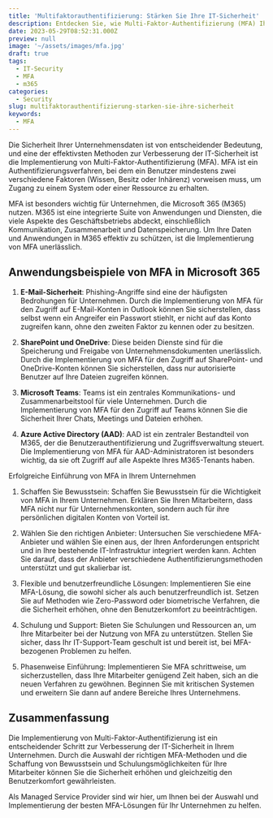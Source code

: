 ```yaml
---
title: 'Multifaktorauthentifizierung: Stärken Sie Ihre IT-Sicherheit'
description: Entdecken Sie, wie Multi-Faktor-Authentifizierung (MFA) Ihre IT-Sicherheit in Microsoft 365 stärkt und welche Best Practices Sie befolgen sollten.
date: 2023-05-29T08:52:31.000Z
preview: null
image: '~/assets/images/mfa.jpg'
draft: true
tags:
  - IT-Security
  - MFA
  - m365
categories:
  - Security
slug: multifaktorauthentifizierung-starken-sie-ihre-sicherheit
keywords:
  - MFA
---
```


Die Sicherheit Ihrer Unternehmensdaten ist von entscheidender Bedeutung, und eine der effektivsten Methoden zur Verbesserung der IT-Sicherheit ist die Implementierung von Multi-Faktor-Authentifizierung (MFA). MFA ist ein Authentifizierungsverfahren, bei dem ein Benutzer mindestens zwei verschiedene Faktoren (Wissen, Besitz oder Inhärenz) vorweisen muss, um Zugang zu einem System oder einer Ressource zu erhalten.

MFA ist besonders wichtig für Unternehmen, die Microsoft 365 (M365) nutzen. M365 ist eine integrierte Suite von Anwendungen und Diensten, die viele Aspekte des Geschäftsbetriebs abdeckt, einschließlich Kommunikation, Zusammenarbeit und Datenspeicherung. Um Ihre Daten und Anwendungen in M365 effektiv zu schützen, ist die Implementierung von MFA unerlässlich.

## Anwendungsbeispiele von MFA in Microsoft 365

1. **E-Mail-Sicherheit**: Phishing-Angriffe sind eine der häufigsten Bedrohungen für Unternehmen. Durch die Implementierung von MFA für den Zugriff auf E-Mail-Konten in Outlook können Sie sicherstellen, dass selbst wenn ein Angreifer ein Passwort stiehlt, er nicht auf das Konto zugreifen kann, ohne den zweiten Faktor zu kennen oder zu besitzen.

2. **SharePoint und OneDrive**: Diese beiden Dienste sind für die Speicherung und Freigabe von Unternehmensdokumenten unerlässlich. Durch die Implementierung von MFA für den Zugriff auf SharePoint- und OneDrive-Konten können Sie sicherstellen, dass nur autorisierte Benutzer auf Ihre Dateien zugreifen können.

3. **Microsoft Teams**: Teams ist ein zentrales Kommunikations- und Zusammenarbeitstool für viele Unternehmen. Durch die Implementierung von MFA für den Zugriff auf Teams können Sie die Sicherheit Ihrer Chats, Meetings und Dateien erhöhen.

4. **Azure Active Directory (AAD)**: AAD ist ein zentraler Bestandteil von M365, der die Benutzerauthentifizierung und Zugriffsverwaltung steuert. Die Implementierung von MFA für AAD-Administratoren ist besonders wichtig, da sie oft Zugriff auf alle Aspekte Ihres M365-Tenants haben.

Erfolgreiche Einführung von MFA in Ihrem Unternehmen

1. Schaffen Sie Bewusstsein: Schaffen Sie Bewusstsein für die Wichtigkeit von MFA in Ihrem Unternehmen. Erklären Sie Ihren Mitarbeitern, dass MFA nicht nur für Unternehmenskonten, sondern auch für ihre persönlichen digitalen Konten von Vorteil ist.

2. Wählen Sie den richtigen Anbieter: Untersuchen Sie verschiedene MFA-Anbieter und wählen Sie einen aus, der Ihren Anforderungen entspricht und in Ihre bestehende IT-Infrastruktur integriert werden kann. Achten Sie darauf, dass der Anbieter verschiedene Authentifizierungsmethoden unterstützt und gut skalierbar ist.

3. Flexible und benutzerfreundliche Lösungen: Implementieren Sie eine MFA-Lösung, die sowohl sicher als auch benutzerfreundlich ist. Setzen Sie auf Methoden wie Zero-Password oder biometrische Verfahren, die die Sicherheit erhöhen, ohne den Benutzerkomfort zu beeinträchtigen.

4. Schulung und Support: Bieten Sie Schulungen und Ressourcen an, um Ihre Mitarbeiter bei der Nutzung von MFA zu unterstützen. Stellen Sie sicher, dass Ihr IT-Support-Team geschult ist und bereit ist, bei MFA-bezogenen Problemen zu helfen.

5. Phasenweise Einführung: Implementieren Sie MFA schrittweise, um sicherzustellen, dass Ihre Mitarbeiter genügend Zeit haben, sich an die neuen Verfahren zu gewöhnen. Beginnen Sie mit kritischen Systemen und erweitern Sie dann auf andere Bereiche Ihres Unternehmens.

## Zusammenfassung

Die Implementierung von Multi-Faktor-Authentifizierung ist ein entscheidender Schritt zur Verbesserung der IT-Sicherheit in Ihrem Unternehmen. Durch die Auswahl der richtigen MFA-Methoden und die Schaffung von Bewusstsein und Schulungsmöglichkeiten für Ihre Mitarbeiter können Sie die Sicherheit erhöhen und gleichzeitig den Benutzerkomfort gewährleisten.

Als Managed Service Provider sind wir hier, um Ihnen bei der Auswahl und Implementierung der besten MFA-Lösungen für Ihr Unternehmen zu helfen.
